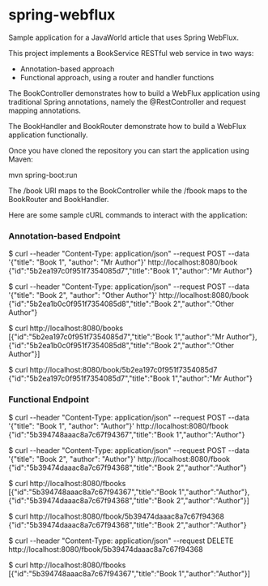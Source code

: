 # spring-webflux
Sample application for a JavaWorld article that uses Spring WebFlux.

This project implements a BookService RESTful web service in two ways:
* Annotation-based approach
* Functional approach, using a router and handler functions

The BookController demonstrates how to build a WebFlux application using traditional Spring annotations, 
namely the @RestController and request mapping annotations.

The BookHandler and BookRouter demonstrate how to build a WebFlux application functionally.

Once you have cloned the repository you can start the application using Maven:

mvn spring-boot:run

The /book URI maps to the BookController while the /fbook maps to the BookRouter and BookHandler.

Here are some sample cURL commands to interact with the application:

### Annotation-based Endpoint
$ curl --header "Content-Type: application/json" --request POST --data '{"title": "Book 1", "author": "Mr Author"}' http://localhost:8080/book
{"id":"5b2ea197c0f951f7354085d7","title":"Book 1","author":"Mr Author"}

$ curl --header "Content-Type: application/json" --request POST --data '{"title": "Book 2", "author": "Other Author"}' http://localhost:8080/book
{"id":"5b2ea1b0c0f951f7354085d8","title":"Book 2","author":"Other Author"}

$ curl http://localhost:8080/books
[{"id":"5b2ea197c0f951f7354085d7","title":"Book 1","author":"Mr Author"},{"id":"5b2ea1b0c0f951f7354085d8","title":"Book 2","author":"Other Author"}]

$ curl http://localhost:8080/book/5b2ea197c0f951f7354085d7
{"id":"5b2ea197c0f951f7354085d7","title":"Book 1","author":"Mr Author"}


### Functional Endpoint
$ curl --header "Content-Type: application/json" --request POST --data '{"title": "Book 1", "author": "Author"}' http://localhost:8080/fbook
{"id":"5b394748aaac8a7c67f94367","title":"Book 1","author":"Author"}

$ curl --header "Content-Type: application/json" --request POST --data '{"title": "Book 2", "author": "Author"}' http://localhost:8080/fbook
{"id":"5b39474daaac8a7c67f94368","title":"Book 2","author":"Author"}

$ curl http://localhost:8080/fbooks
[{"id":"5b394748aaac8a7c67f94367","title":"Book 1","author":"Author"},
 {"id":"5b39474daaac8a7c67f94368","title":"Book 2","author":"Author"}]

$ curl http://localhost:8080/fbook/5b39474daaac8a7c67f94368
{"id":"5b39474daaac8a7c67f94368","title":"Book 2","author":"Author"}

$ curl --header "Content-Type: application/json" --request DELETE http://localhost:8080/fbook/5b39474daaac8a7c67f94368

$ curl http://localhost:8080/fbooks
[{"id":"5b394748aaac8a7c67f94367","title":"Book 1","author":"Author"}]
